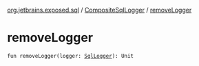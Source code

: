 [org.jetbrains.exposed.sql](../index.md) / [CompositeSqlLogger](index.md) / [removeLogger](.)

# removeLogger

`fun removeLogger(logger: `[`SqlLogger`](../-sql-logger/index.md)`): Unit`